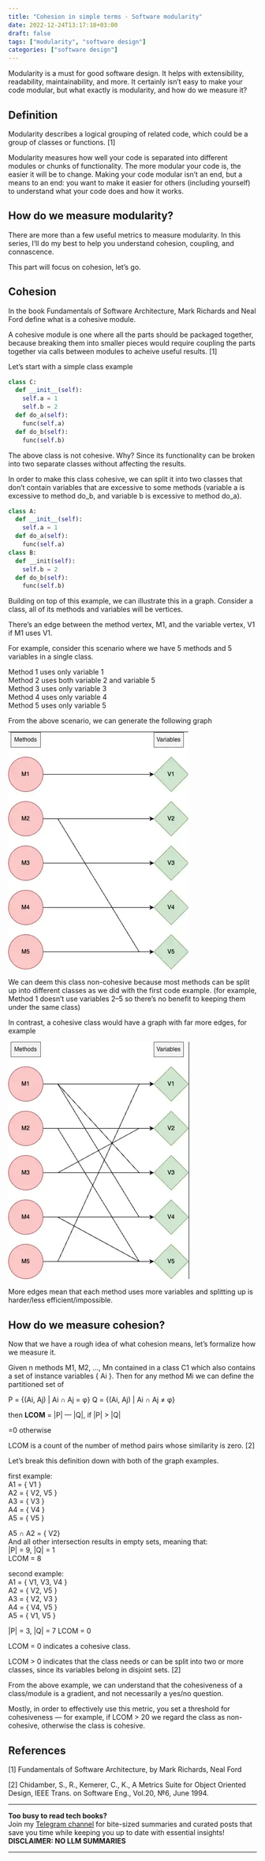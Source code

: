 ```yaml
---
title: "Cohesion in simple terms - Software modularity"
date: 2022-12-24T13:17:18+03:00
draft: false
tags: ["modularity", "software design"]
categories: ["software design"]
---
```


Modularity is a must for good software design. It helps with extensibility, readability, maintainability, and more. It certainly isn’t easy to make your code modular, but what exactly is modularity, and how do we measure it?

## Definition
Modularity describes a logical grouping of related code, which could be a group of classes or functions. [1]

Modularity measures how well your code is separated into different modules or chunks of functionality. The more modular your code is, the easier it will be to change. Making your code modular isn’t an end, but a means to an end: you want to make it easier for others (including yourself) to understand what your code does and how it works.

## How do we measure modularity?
There are more than a few useful metrics to measure modularity.
In this series, I’ll do my best to help you understand cohesion, coupling, and connascence.

This part will focus on cohesion, let’s go.

## Cohesion
In the book Fundamentals of Software Architecture, Mark Richards and Neal Ford define what is a cohesive module.

A cohesive module is one where all the parts should be packaged together, because breaking them into smaller pieces would require coupling the parts together via calls between modules to acheive useful results. [1]

Let’s start with a simple class example

``` python
class C:
  def __init__(self):
    self.a = 1
    self.b = 2
  def do_a(self):
    func(self.a)
  def do_b(self):
    func(self.b)
```

The above class is not cohesive. Why?
Since its functionality can be broken into two separate classes without affecting the results.

In order to make this class cohesive, we can split it into two classes that don’t contain variables that are excessive to some methods (variable a is excessive to method do_b, and variable b is excessive to method do_a).
``` python
class A:
  def __init__(self):
    self.a = 1
  def do_a(self):
    func(self.a)
class B:
  def __init(self):
    self.b = 2
  def do_b(self):
    func(self.b)
```

Building on top of this example, we can illustrate this in a graph.
Consider a class, all of its methods and variables will be vertices.

There’s an edge between the method vertex, M1, and the variable vertex, V1 if M1 uses V1.

For example, consider this scenario where we have 5 methods and 5 variables in a single class.

Method 1 uses only variable 1  
Method 2 uses both variable 2 and variable 5  
Method 3 uses only variable 3  
Method 4 uses only variable 4  
Method 5 uses only variable 5  

From the above scenario, we can generate the following graph

![](../cohesion-images/non-cohesive.png)

We can deem this class non-cohesive because most methods can be split up into different classes as we did with the first code example. (for example, Method 1 doesn’t use variables 2–5 so there’s no benefit to keeping them under the same class)

In contrast, a cohesive class would have a graph with far more edges, for example

![](../cohesion-images/cohesive.png)

More edges mean that each method uses more variables and splitting up is harder/less efficient/impossible.

## How do we measure cohesion?
Now that we have a rough idea of what cohesion means, let’s formalize how we measure it.

Given n methods M1, M2, …, Mn contained in a class C1 which also contains a set of instance variables { Ai }. Then for any method Mi we can define the partitioned set of

P = {(Ai, Aj) | Ai ∩ Aj = φ}
Q = {(Ai, Aj) | Ai ∩ Aj ≠ φ}

then **LCOM** = |P| — |Q|, if |P| > |Q|

=0 otherwise

LCOM is a count of the number of method pairs whose similarity is zero. [2]

Let’s break this definition down with both of the graph examples.

first example:  
A1 = { V1 }  
A2 = { V2, V5 }  
A3 = { V3 }  
A4 = { V4 }  
A5 = { V5 }  

A5 ∩ A2 = { V2}  
And all other intersection results in empty sets, meaning that:  
|P| = 9, |Q| = 1  
LCOM = 8

second example:  
A1 = { V1, V3, V4 }  
A2 = { V2, V5 }  
A3 = { V2, V3 }  
A4 = { V4, V5 }  
A5 = { V1, V5 }  

|P| = 3, |Q| = 7
LCOM = 0

LCOM = 0 indicates a cohesive class.

LCOM > 0 indicates that the class needs or can be split into two or more classes, since its variables belong in disjoint sets. [2]

From the above example, we can understand that the cohesiveness of a class/module is a gradient, and not necessarily a yes/no question.

Mostly, in order to effectively use this metric, you set a threshold for cohesiveness — for example, if LCOM > 20 we regard the class as non-cohesive, otherwise the class is cohesive.

## References
[1] Fundamentals of Software Architecture, by Mark Richards, Neal Ford

[2] Chidamber, S., R., Kemerer, C., K., A Metrics Suite for Object Oriented Design, IEEE Trans. on Software Eng., Vol.20, №6, June 1994.


<!-- PROMO BLOCK -->
---

**Too busy to read tech books?**  
Join my [Telegram channel](https://t.me/booksbytes) for bite-sized summaries and curated posts that save you time while keeping you up to date with essential insights!  
**DISCLAIMER: NO LLM SUMMARIES**

---
<!-- END PROMO BLOCK -->

